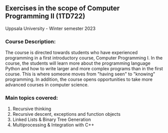 ## Exercises in the scope of Computer Programming II (1TD722)
Uppsala University - Winter semester 2023


### Course Description:

The course is directed towards students who have experienced programming in a first introductory course, Computer Programming I. 
In the course, the students will learn more about the programming language Python and how to write larger and more complex programs than in the first course. 
This is where someone moves from "having seen" to "knowing" programming. In addition, the course opens opportunities to take more advanced courses in computer science.

### Main topics covered:

  1. Recursive thinking
  2. Recursive descent, exceptions and function objects
  3. Linked Lists & Binary Tree Generation
  3. Multiprocessing & Integration with C++
